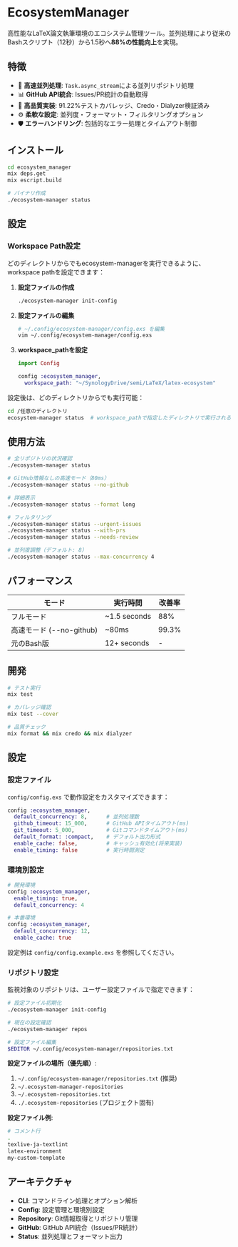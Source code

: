 # EcosystemManager

高性能なLaTeX論文執筆環境のエコシステム管理ツール。並列処理により従来のBashスクリプト（12秒）から1.5秒へ**88%の性能向上**を実現。

## 特徴

- 🚀 **高速並列処理**: `Task.async_stream`による並列リポジトリ処理
- 📊 **GitHub API統合**: Issues/PR統計の自動取得
- 🧪 **高品質実装**: 91.22%テストカバレッジ、Credo・Dialyzer検証済み
- ⚙️ **柔軟な設定**: 並列度・フォーマット・フィルタリングオプション
- 🛡️ **エラーハンドリング**: 包括的なエラー処理とタイムアウト制御

## インストール

```bash
cd ecosystem_manager
mix deps.get
mix escript.build

# バイナリ作成
./ecosystem-manager status
```

## 設定

### Workspace Path設定

どのディレクトリからでもecosystem-managerを実行できるように、workspace pathを設定できます：

1. **設定ファイルの作成**
   ```bash
   ./ecosystem-manager init-config
   ```

2. **設定ファイルの編集**
   ```bash
   # ~/.config/ecosystem-manager/config.exs を編集
   vim ~/.config/ecosystem-manager/config.exs
   ```

3. **workspace_pathを設定**
   ```elixir
   import Config
   
   config :ecosystem_manager,
     workspace_path: "~/SynologyDrive/semi/LaTeX/latex-ecosystem"
   ```

設定後は、どのディレクトリからでも実行可能：
```bash
cd /任意のディレクトリ
ecosystem-manager status  # workspace_pathで指定したディレクトリで実行される
```

## 使用方法

```bash
# 全リポジトリの状況確認
./ecosystem-manager status

# GitHub情報なしの高速モード（80ms）
./ecosystem-manager status --no-github

# 詳細表示
./ecosystem-manager status --format long

# フィルタリング
./ecosystem-manager status --urgent-issues
./ecosystem-manager status --with-prs
./ecosystem-manager status --needs-review

# 並列度調整（デフォルト: 8）
./ecosystem-manager status --max-concurrency 4
```

## パフォーマンス

| モード | 実行時間 | 改善率 |
|--------|----------|--------|
| フルモード | ~1.5 seconds | 88% |
| 高速モード (--no-github) | ~80ms | 99.3% |
| 元のBash版 | 12+ seconds | - |

## 開発

```bash
# テスト実行
mix test

# カバレッジ確認
mix test --cover

# 品質チェック
mix format && mix credo && mix dialyzer
```

## 設定

### 設定ファイル

`config/config.exs` で動作設定をカスタマイズできます：

```elixir
config :ecosystem_manager,
  default_concurrency: 8,      # 並列処理数
  github_timeout: 15_000,      # GitHub APIタイムアウト(ms)
  git_timeout: 5_000,          # Gitコマンドタイムアウト(ms)
  default_format: :compact,    # デフォルト出力形式
  enable_cache: false,         # キャッシュ有効化(将来実装)
  enable_timing: false         # 実行時間測定
```

### 環境別設定

```elixir
# 開発環境
config :ecosystem_manager,
  enable_timing: true,
  default_concurrency: 4

# 本番環境  
config :ecosystem_manager,
  default_concurrency: 12,
  enable_cache: true
```

設定例は `config/config.example.exs` を参照してください。

### リポジトリ設定

監視対象のリポジトリは、ユーザー設定ファイルで指定できます：

```bash
# 設定ファイル初期化
./ecosystem-manager init-config

# 現在の設定確認
./ecosystem-manager repos

# 設定ファイル編集
$EDITOR ~/.config/ecosystem-manager/repositories.txt
```

**設定ファイルの場所（優先順）**:
1. `~/.config/ecosystem-manager/repositories.txt` (推奨)
2. `~/.ecosystem-manager-repositories`
3. `~/.ecosystem-repositories.txt`
4. `./.ecosystem-repositories` (プロジェクト固有)

**設定ファイル例**:
```bash
# コメント行
.
texlive-ja-textlint
latex-environment
my-custom-template
```

## アーキテクチャ

- **CLI**: コマンドライン処理とオプション解析
- **Config**: 設定管理と環境別設定
- **Repository**: Git情報取得とリポジトリ管理
- **GitHub**: GitHub API統合（Issues/PR統計）
- **Status**: 並列処理とフォーマット出力

